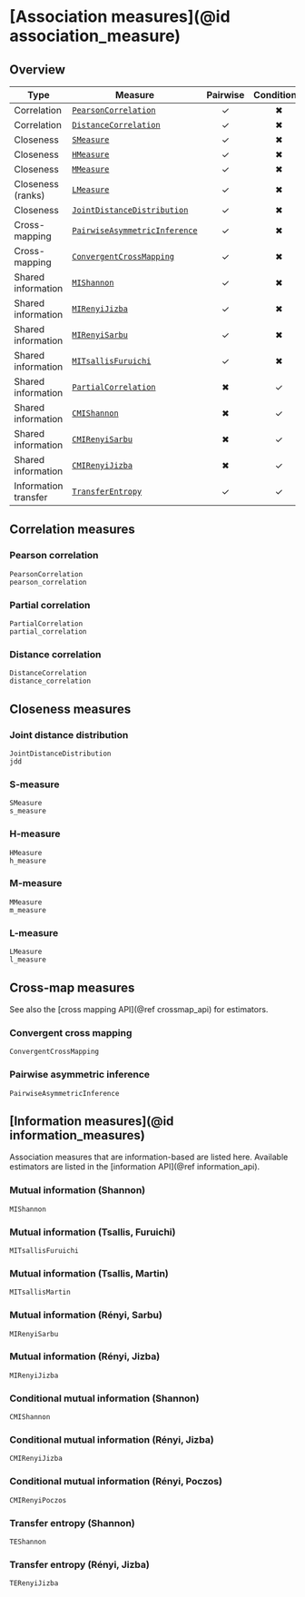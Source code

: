 # [Association measures](@id association_measure)

## Overview

| Type                 | Measure                               | Pairwise | Conditional | Function version               |
| -------------------- | ------------------------------------- | :------: | :---------: | ------------------------------ |
| Correlation          | [`PearsonCorrelation`](@ref)          |    ✓    |     ✖      | [`pearson_correlation`](@ref)  |
| Correlation          | [`DistanceCorrelation`](@ref)         |    ✓    |     ✖      | [`distance_correlation`](@ref) |
| Closeness            | [`SMeasure`](@ref)                    |    ✓    |     ✖      | [`s_measure`](@ref)            |
| Closeness            | [`HMeasure`](@ref)                    |    ✓    |     ✖      | [`h_measure`](@ref)            |
| Closeness            | [`MMeasure`](@ref)                    |    ✓    |     ✖      | [`m_measure`](@ref)            |
| Closeness (ranks)    | [`LMeasure`](@ref)                    |    ✓    |     ✖      | [`l_measure`](@ref)            |
| Closeness            | [`JointDistanceDistribution`](@ref)   |    ✓    |     ✖      | [`jdd`](@ref)                  |
| Cross-mapping        | [`PairwiseAsymmetricInference`](@ref) |    ✓    |     ✖      | [`crossmap`](@ref)             |
| Cross-mapping        | [`ConvergentCrossMapping`](@ref)      |    ✓    |     ✖      | [`crossmap`](@ref)             |
| Shared information   | [`MIShannon`](@ref)                   |    ✓    |     ✖      | [`mutualinfo`](@ref)           |
| Shared information   | [`MIRenyiJizba`](@ref)                |    ✓    |     ✖      | [`mutualinfo`](@ref)           |
| Shared information   | [`MIRenyiSarbu`](@ref)                |    ✓    |     ✖      | [`mutualinfo`](@ref)           |
| Shared information   | [`MITsallisFuruichi`](@ref)           |    ✓    |     ✖      | [`mutualinfo`](@ref)           |
| Shared information   | [`PartialCorrelation`](@ref)          |    ✖    |     ✓      | [`partial_correlation`](@ref)  |
| Shared information   | [`CMIShannon`](@ref)                  |    ✖    |     ✓      | [`condmutualinfo`](@ref)       |
| Shared information   | [`CMIRenyiSarbu`](@ref)               |    ✖    |     ✓      | [`condmutualinfo`](@ref)       |
| Shared information   | [`CMIRenyiJizba`](@ref)               |    ✖    |     ✓      | [`condmutualinfo`](@ref)       |
| Information transfer | [`TransferEntropy`](@ref)             |    ✓    |     ✓      | [`transferentropy`](@ref)      |

## Correlation measures

### Pearson correlation

```@docs
PearsonCorrelation
pearson_correlation
```

### Partial correlation

```@docs
PartialCorrelation
partial_correlation
```

### Distance correlation

```@docs
DistanceCorrelation
distance_correlation
```

## Closeness measures

### Joint distance distribution

```@docs
JointDistanceDistribution
jdd
```

### S-measure

```@docs
SMeasure
s_measure
```

### H-measure

```@docs
HMeasure
h_measure
```

### M-measure

```@docs
MMeasure
m_measure
```

### L-measure

```@docs
LMeasure
l_measure
```

## Cross-map measures

See also the [cross mapping API](@ref crossmap_api) for estimators.

### Convergent cross mapping

```@docs
ConvergentCrossMapping
```

### Pairwise asymmetric inference

```@docs
PairwiseAsymmetricInference
```

## [Information measures](@id information_measures)

Association measures that are information-based are listed here. Available estimators
are listed in the [information API](@ref information_api).

### Mutual information (Shannon)

```@docs
MIShannon
```

### Mutual information (Tsallis, Furuichi)

```@docs
MITsallisFuruichi
```

### Mutual information (Tsallis, Martin)

```@docs
MITsallisMartin
```

### Mutual information (Rényi, Sarbu)

```@docs
MIRenyiSarbu
```

### Mutual information (Rényi, Jizba)

```@docs
MIRenyiJizba
```

### Conditional mutual information (Shannon)

```@docs
CMIShannon
```

### Conditional mutual information (Rényi, Jizba)

```@docs
CMIRenyiJizba
```

### Conditional mutual information (Rényi, Poczos)

```@docs
CMIRenyiPoczos
```

### Transfer entropy (Shannon)

```@docs
TEShannon
```

### Transfer entropy (Rényi, Jizba)

```@docs
TERenyiJizba
```

